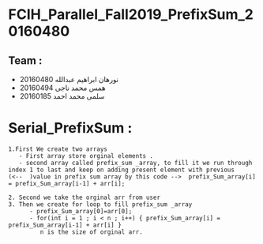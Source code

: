 # FCIH_Parallel_Fall2019_PrefixSum_20160480
## Team :
 - نورهان ابراهيم عبدالله 20160480
 - همس محمد ناجى 20160494
 - سلمى محمد احمد 20160185
 
# Serial_PrefixSum :
    1.First We create two arrays 
       - First array store orginal elements .
       - second array called prefix_sum _array, to fill it we run through index 1 to last and keep on adding present element with previous          (<--  )value in prefix sum array by this code -->  prefix_Sum_array[i] = prefix_Sum_array[i-1] + arr[i]; 
       
    2. Second we take the orginal arr from user 
    3. Then we create for loop to fill prefix_sum _array
          - prefix_Sum_array[0]=arr[0];
          - for(int i = 1 ; i < n ; i++) { prefix_Sum_array[i] = prefix_Sum_array[i-1] + arr[i] } 
             n is the size of orginal arr.
          
          
